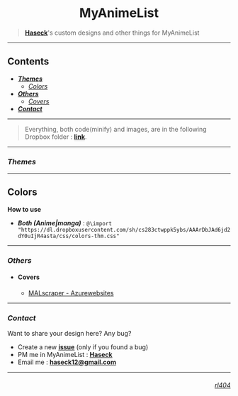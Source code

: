 <h1 style="text-align:center;font-weight:bold">MyAnimeList</h1>

> [**Haseck**](https://myanimelist.net/profile/Haseck "Haseck's Profile")'s custom designs and other things for MyAnimeList
---
## **Contents**
- [***Themes***](#Themes)
  - [*Colors*](#colors-thm)
- [***Others***](#Others)
  - [*Covers*](#Covers)
- [***Contact***](#Contact)
---
> Everything, both code(minify) and images, are in the following Dropbox folder : [**link**](https://www.dropbox.com/sh/cs283ctwppk5ybs/AABBVENrQQg4EH2h3ykTIPXSa). 
---
### *Themes*
---
## **Colors**
**How to use**
- ***Both (Anime|manga)*** : `@\import "https://dl.dropboxusercontent.com/sh/cs283ctwppk5ybs/AAArDbJAd6jd2dY0uIjR4asta/css/colors-thm.css"`
---
### *Others*
- #### Covers
  - [MALscraper - Azurewebsites](https://malscraper.azurewebsites.net/covers)
---
### *Contact*
Want to share your design here? Any bug?
- Create a new [**issue**](https://github.com/Haseck/MyAnimeList/issues/new) (only if you found a bug)
- PM me in MyAnimeList : [**Haseck**](https://myanimelist.net/mymessages.php?go=send&toname=Haseck)
- Email me : **haseck12@gmail.com**
---
<h6 align=right><a href="https://myanimelist.net/profile/rl404">rl404</a></h6>
